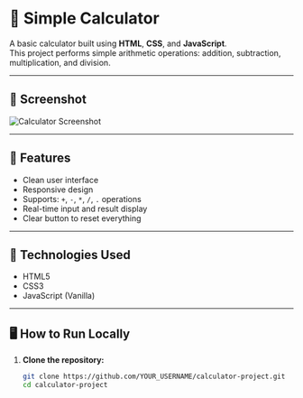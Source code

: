 # 🧮 Simple Calculator

A basic calculator built using **HTML**, **CSS**, and **JavaScript**.  
This project performs simple arithmetic operations: addition, subtraction, multiplication, and division.

---

## 📸 Screenshot

![Calculator Screenshot](screenshot.png)

---

## 🚀 Features

- Clean user interface
- Responsive design
- Supports: `+`, `-`, `*`, `/`, `.` operations
- Real-time input and result display
- Clear button to reset everything

---

## 🔧 Technologies Used

- HTML5
- CSS3
- JavaScript (Vanilla)

---

## 🖥️ How to Run Locally

1. **Clone the repository:**
   ```bash
   git clone https://github.com/YOUR_USERNAME/calculator-project.git
   cd calculator-project
